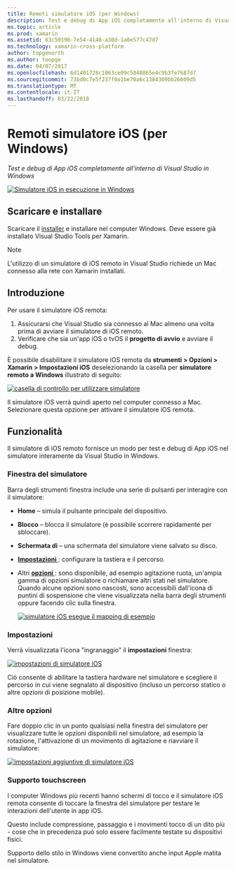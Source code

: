 ```yaml
---
title: Remoti simulatore iOS (per Windows)
description: Test e debug di App iOS completamente all'interno di Visual Studio in Windows
ms.topic: article
ms.prod: xamarin
ms.assetid: 63c50190-7e54-4140-a30d-1a0e577c47d7
ms.technology: xamarin-cross-platform
author: topgenorth
ms.author: toopge
ms.date: 04/07/2017
ms.openlocfilehash: 6d1401728c1063ce09c5848865e4c9b3fe7687d7
ms.sourcegitcommit: 73bd0c7e5f237f0a1be70a6c1384309bb26609d5
ms.translationtype: MT
ms.contentlocale: it-IT
ms.lasthandoff: 03/22/2018
---
```

# <a name="remoted-ios-simulator-for-windows"></a>Remoti simulatore iOS (per Windows)

_Test e debug di App iOS completamente all'interno di Visual Studio in Windows_

[![](ios-simulator-images/hero-sml.png "Simulatore iOS in esecuzione in Windows")](ios-simulator-images/hero.png#lightbox)

## <a name="download-and-install"></a>Scaricare e installare

Scaricare il [installer](https://dl.xamarin.com/xamarin-simulator/Xamarin.Simulator.Installer.msi) e installare nel computer Windows. Deve essere già installato Visual Studio Tools per Xamarin.

> [!NOTE]
> L'utilizzo di un simulatore di iOS remoto in Visual Studio richiede un Mac connesso alla rete con Xamarin installati.

## <a name="getting-started"></a>Introduzione

Per usare il simulatore iOS remota:

1. Assicurarsi che Visual Studio sia connesso al Mac almeno una volta prima di avviare il simulatore di iOS remoto.
2. Verificare che sia un'app iOS o tvOS il **progetto di avvio** e avviare il debug.

È possibile disabilitare il simulatore iOS remota da **strumenti > Opzioni > Xamarin > Impostazioni iOS** deselezionando la casella per **simulatore remoto a Windows** illustrato di seguito:

[![](ios-simulator-images/options-sml.png "casella di controllo per utilizzare simulatore")](ios-simulator-images/options.png#lightbox)

Il simulatore iOS verrà quindi aperto nel computer connesso a Mac. Selezionare questa opzione per attivare il simulatore iOS remota.

## <a name="features"></a>Funzionalità

Il simulatore di iOS remoto fornisce un modo per test e debug di App iOS nel simulatore interamente da Visual Studio in Windows.

### <a name="simulator-window"></a>Finestra del simulatore

Barra degli strumenti finestra include una serie di pulsanti per interagire con il simulatore:

- **Home** – simula il pulsante principale del dispositivo.
- **Blocco** – blocca il simulatore (è possibile scorrere rapidamente per sbloccare).
- **Schermata di** – una schermata del simulatore viene salvato su disco.
- [**Impostazioni** ](#settings) : configurare la tastiera e il percorso.
- Altri [ **opzioni** ](#options) : sono disponibile, ad esempio agitazione ruota, un'ampia gamma di opzioni simulatore o richiamare altri stati nel simulatore. Quando alcune opzioni sono nascosti, sono accessibili dall'icona di puntini di sospensione che viene visualizzata nella barra degli strumenti oppure facendo clic sulla finestra.

    [![](ios-simulator-images/maps-app-sml.png "simulatore iOS esegue il mapping di esempio")](ios-simulator-images/maps-app.png#lightbox)


### <a name="settings"></a>Impostazioni

Verrà visualizzata l'icona "ingranaggio" il **impostazioni** finestra:

[![](ios-simulator-images/settings-sml.png "impostazioni di simulatore iOS")](ios-simulator-images/settings.png#lightbox)

Ciò consente di abilitare la tastiera hardware nel simulatore e scegliere il percorso in cui viene segnalato al dispositivo (incluso un percorso statico o altre opzioni di posizione mobile).



### <a name="other-options"></a>Altre opzioni

Fare doppio clic in un punto qualsiasi nella finestra del simulatore per visualizzare tutte le opzioni disponibili nel simulatore, ad esempio la rotazione, l'attivazione di un movimento di agitazione e riavviare il simulatore:

[![](ios-simulator-images/more-sml.png "impostazioni aggiuntive di simulatore iOS")](ios-simulator-images/more.png#lightbox)

### <a name="touchscreen-support"></a>Supporto touchscreen

I computer Windows più recenti hanno schermi di tocco e il simulatore iOS remota consente di toccare la finestra del simulatore per testare le interazioni dell'utente in app iOS.

Questo include compressione, passaggio e i movimenti tocco di un dito più - cose che in precedenza può solo essere facilmente testate su dispositivi fisici.

Supporto dello stilo in Windows viene convertito anche input Apple matita nel simulatore.

<!--
<a name="knownissues" />

# Known Issues

 - Apple Watch devices may show in the Visual Studio device list, but are not yet supported.
 - Launching in **Release** mode may also start Apple’s simulator on the networked Mac.
 - Closing the remote iOS Simulator on Windows will not immediately stop debugging in Visual Studio. Stop debugging manually from the menu or the red button.
 - Opening too many different simulators simultaneously will produce unexpected results.
 - Exception of type `Foundation.NSErrorException` may be thrown while launching Simulators. Workaround is to kill csproxy (server process) on the Mac host and re-deploy to the simulator.
 - Performance may be slower when using Xcode 8
-->
